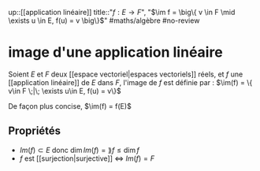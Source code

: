 up::[[application linéaire]]
title::"$f : E \to F$", "$\im f = \big\{ v \in F \mid \exists u \in E, f(u) = v \big\}$"
#maths/algèbre #no-review 
# image d'une application linéaire
Soient $E$ et $F$ deux [[espace vectoriel|espaces vectoriels]] réels, et $f$ une [[application linéaire]] de $E$ dans $F$,
l'image de $f$ est définie par :
$\im(f) = \{ v\in F \;|\; \exists u\in E, f(u) = v\}$ 

De façon plus concise, $\im(f) = f(E)$


## Propriétés
 - $Im(f)\subset E$ donc $\dim Im(f) = \rang f \leq \dim f$
 - $f$ est [[surjection|surjective]] $\iff$ $Im(f) = F$

